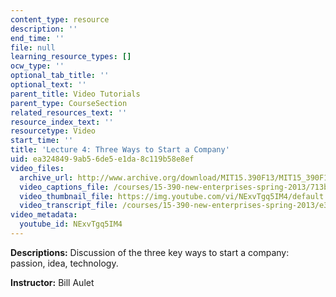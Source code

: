 ```yaml
---
content_type: resource
description: ''
end_time: ''
file: null
learning_resource_types: []
ocw_type: ''
optional_tab_title: ''
optional_text: ''
parent_title: Video Tutorials
parent_type: CourseSection
related_resources_text: ''
resource_index_text: ''
resourcetype: Video
start_time: ''
title: 'Lecture 4: Three Ways to Start a Company'
uid: ea324849-9ab5-6de5-e1da-8c119b58e8ef
video_files:
  archive_url: http://www.archive.org/download/MIT15.390F13/MIT15_390F13_lec04_300k.mp4
  video_captions_file: /courses/15-390-new-enterprises-spring-2013/713bd0d21e9b549f8901c808fd70f855_NExvTgq5IM4.vtt
  video_thumbnail_file: https://img.youtube.com/vi/NExvTgq5IM4/default.jpg
  video_transcript_file: /courses/15-390-new-enterprises-spring-2013/e3c787f22dc04e3d934c571dab3db703_NExvTgq5IM4.pdf
video_metadata:
  youtube_id: NExvTgq5IM4
---
```


**Descriptions:** Discussion of the three key ways to start a company: passion, idea, technology.

**Instructor:** Bill Aulet
